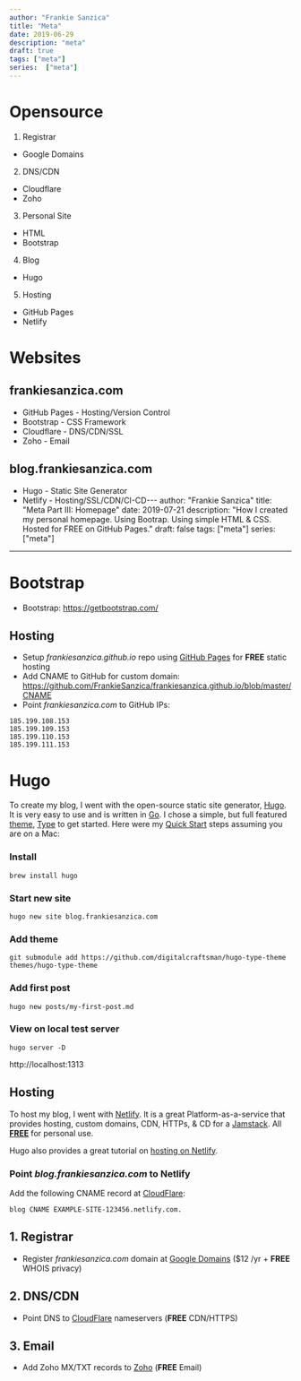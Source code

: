 ```yaml
---
author: "Frankie Sanzica"
title: "Meta"
date: 2019-06-29
description: "meta"
draft: true
tags: ["meta"]
series:  ["meta"]
---
```


# Opensource

1. Registrar
  * Google Domains
2. DNS/CDN
  * Cloudflare
  * Zoho
3. Personal Site
  * HTML
  * Bootstrap
4. Blog 
  * Hugo  
5. Hosting
  * GitHub Pages
  * Netlify

# Websites

## frankiesanzica.com

* GitHub Pages - Hosting/Version Control
* Bootstrap - CSS Framework
* Cloudflare - DNS/CDN/SSL
* Zoho - Email

## blog.frankiesanzica.com

* Hugo - Static Site Generator
* Netlify - Hosting/SSL/CDN/CI-CD---
author: "Frankie Sanzica"
title: "Meta Part III: Homepage"
date: 2019-07-21
description: "How I created my personal homepage.  Using Bootrap.  Using simple HTML & CSS.  Hosted for FREE on GitHub Pages."
draft: false
tags: ["meta"]
series:  ["meta"]
---

# Bootstrap

* Bootstrap: https://getbootstrap.com/

## Hosting

* Setup *frankiesanzica.github.io* repo using [GitHub Pages](https://pages.github.com/) for **FREE** static hosting
* Add CNAME to GitHub for custom domain: https://github.com/FrankieSanzica/frankiesanzica.github.io/blob/master/CNAME
* Point *frankiesanzica.com* to GitHub IPs:

```
185.199.108.153
185.199.109.153
185.199.110.153
185.199.111.153
```

# Hugo

To create my blog, I went with the open-source static site generator, [Hugo](https://gohugo.io/).  
It is very easy to use and is written in [Go](https://golang.org/).
I chose a simple, but full featured [theme](https://themes.gohugo.io/), [Type](https://themes.gohugo.io/type/) to get started.
Here were my [Quick Start](https://gohugo.io/getting-started/quick-start/) steps assuming you are on a Mac:

### Install

```
brew install hugo
```

### Start new site

```
hugo new site blog.frankiesanzica.com
```

### Add theme

```
git submodule add https://github.com/digitalcraftsman/hugo-type-theme themes/hugo-type-theme
```

### Add first post

```
hugo new posts/my-first-post.md
```

### View on local test server

```
hugo server -D
```

http://localhost:1313

## Hosting

To host my blog, I went with [Netlify](https://www.netlify.com/).  It is a great Platform-as-a-service that provides hosting, custom domains, CDN, HTTPs, & CD for a [Jamstack](https://jamstack.org).  All [**FREE**](https://www.netlify.com/pricing/) for personal use.

Hugo also provides a great tutorial on [hosting on Netlify](https://gohugo.io/hosting-and-deployment/hosting-on-netlify/).

### Point *blog.frankiesanzica.com* to Netlify

Add the following CNAME record at [CloudFlare](http://cloudflare.com/):

```
blog CNAME EXAMPLE-SITE-123456.netlify.com.
```

## 1. Registrar

*  Register *frankiesanzica.com* domain at [Google Domains](https://domains.google.com) ($12 /yr + **FREE** WHOIS privacy)

## 2. DNS/CDN

* Point DNS to [CloudFlare](https://cloudflare.com) nameservers (**FREE** CDN/HTTPS)

## 3. Email

* Add Zoho MX/TXT records to [Zoho](https://www.zoho.com/mail/) (**FREE** Email)
